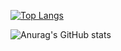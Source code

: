 [![Top Langs](https://github-readme-stats.vercel.app/api/top-langs/?username=sherafatpour&layout=compact)](https://github.com/anuraghazra/github-readme-stats)



![Anurag's GitHub stats](https://github-readme-stats.vercel.app/api?username=sherafatpour&hide=contribs,prs)


